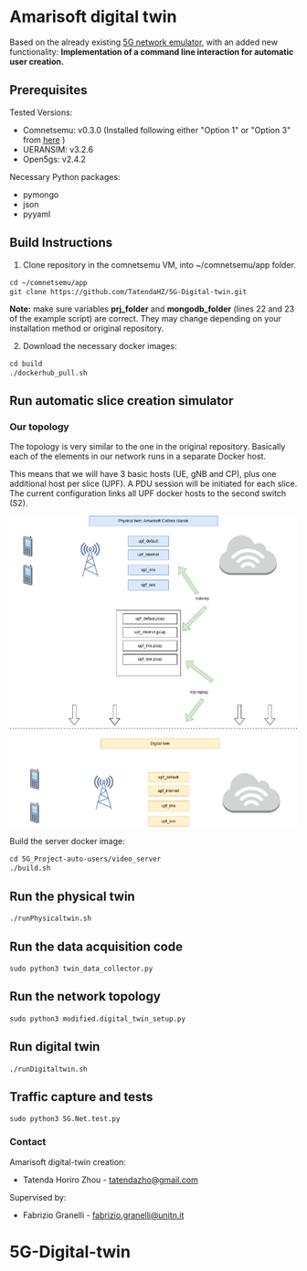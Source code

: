# Amarisoft digital twin 
Based on the already existing [5G network emulator](https://github.com/fabrizio-granelli/comnetsemu_5Gnet), with an added new functionality:
**Implementation of a command line interaction for automatic user creation.** 

## Prerequisites

Tested Versions:
- Comnetsemu: v0.3.0 (Installed following either "Option 1" or "Option 3" from [here](https://git.comnets.net/public-repo/comnetsemu) )
- UERANSIM: v3.2.6
- Open5gs: v2.4.2

Necessary Python packages:
- pymongo
- json
- pyyaml

## Build Instructions

1. Clone repository in the comnetsemu VM, into ~/comnetsemu/app folder.
```
cd ~/comnetsemu/app 
git clone https://github.com/TatendaHZ/5G-Digital-twin.git
```
**Note:** make sure variables **prj_folder** and **mongodb_folder** (lines 22 and 23 of the example script) are correct. They may change depending on your installation method or original repository.

2. Download the necessary docker images:

```
cd build
./dockerhub_pull.sh
```


## Run automatic slice creation simulator

### Our topology
The topology is very similar to the one in the original repository. Basically each of the elements in our network runs in a separate Docker host.

This means that we will have 3 basic hosts (UE, gNB and CP), plus one additional host per slice (UPF).
A PDU session will be initiated for each slice.
The current configuration links all UPF docker hosts to the second switch (S2). 

<img src="./images/digit.drawio.png" title="./images/digit.drawio.png" width=1000px></img>


Build the server docker image:

```
cd 5G_Project-auto-users/video_server
./build.sh
```
## Run the physical twin

```
./runPhysicaltwin.sh
```
## Run the data acquisition code

```
sudo python3 twin_data_collector.py
```

## Run the network topology

```
sudo python3 modified.digital_twin_setup.py
```

## Run digital twin

```
./runDigitaltwin.sh

```

## Traffic capture and  tests


```
sudo python3 5G.Net.test.py
```



### Contact

Amarisoft digital-twin creation: 
- Tatenda Horiro Zhou - tatendazho@gmail.com

Supervised by: 
- Fabrizio Granelli - fabrizio.granelli@unitn.it







# 5G-Digital-twin

